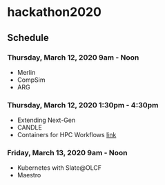 # hackathon2020


## Schedule

### Thursday, March 12, 2020 9am - Noon
* Merlin
* CompSim
* ARG

### Thursday, March 12, 2020 1:30pm - 4:30pm
* Extending Next-Gen
* CANDLE
* Containers for HPC Workflows [link](https://supercontainers.github.io/wowoha20-tutorial/)

### Friday, March 13, 2020 9am - Noon
* Kubernetes with Slate@OLCF
* Maestro
